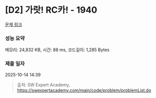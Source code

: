 # [D2] 가랏! RC카! - 1940 

[문제 링크](https://swexpertacademy.com/main/code/problem/problemDetail.do?contestProbId=AV5PjMgaALgDFAUq) 

### 성능 요약

메모리: 24,832 KB, 시간: 88 ms, 코드길이: 1,285 Bytes

### 제출 일자

2025-10-14 14:39



> 출처: SW Expert Academy, https://swexpertacademy.com/main/code/problem/problemList.do